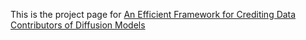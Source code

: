 This is the project page for [ An Efficient Framework for Crediting Data Contributors of Diffusion Models](https://arxiv.org/abs/2407.03153)

